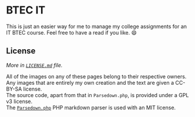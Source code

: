 # BTEC IT

This is just an easier way for me to manage my college assignments for an IT BTEC course. Feel free to have a read if you like. :smile:

## License

*More in [`LICENSE.md`](/btec/license) file.*

All of the images on any of these pages belong to their respective owners.  
Any images that are entirely my own creation and the text are given a CC-BY-SA license.  
The source code, apart from that in `Parsedown.php`, is provided under a GPL v3 license.  
The [`Parsedown.php`](https://github.com/erusev/parsedown) PHP markdown parser is used with an MIT license.
